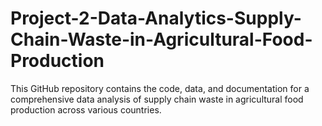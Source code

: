 # Project-2-Data-Analytics-Supply-Chain-Waste-in-Agricultural-Food-Production
This GitHub repository contains the code, data, and documentation for a comprehensive data analysis of supply chain waste in agricultural food production across various countries. 
